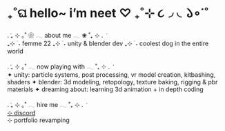 # ₊˚ଘ hello~ i’m neet ♡ ₊˚⊹ ૮◞  ◟𑁬∘˙˚

. ݁₊ ⊹ ｡˚ ❀ 𓂃 about me 𓂃 ❀ ˚₊ ⊹ . ݁  
₊⊹ ࣪ ˖ femme 22 
₊⊹ ࣪ ˖ unity & blender dev
₊⊹ ࣪ ˖ coolest dog in the entire world

. ݁₊ ⊹ ｡˚  𓂃 now playing with 𓂃  ˚₊ ⊹ . ݁  
✦ unity: particle systems, post processing, vr model creation, kitbashing, shaders
✦ blender: 3d modeling, retopology, texture baking, rigging & pbr materials
✦ dreaming about: learning 3d animation + in depth coding 

. ݁₊ ⊹ ｡˚  𓂃 hire me 𓂃  ˚₊ ⊹ . ݁  
[⊹ discord](http://discord.app.com/users/848978363883454494)  
⊹ portfolio revamping
